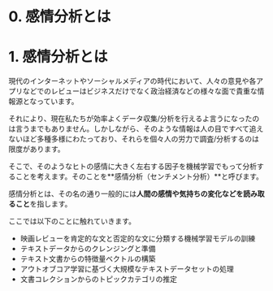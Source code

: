 # 0. 感情分析とは

# 1. 感情分析とは

現代のインターネットやソーシャルメディアの時代において、人々の意見や各アプリなどでのレビューはビジネスだけでなく政治経済などの様々な面で貴重な情報源となっています。

それにより、現在私たちが効率よくデータ収集/分析を行えるよ言うになったのは言うまでもありません。しかしながら、そのような情報は人の目ですべて追えないほど多種多様にわたっており、それらを個々人の労力で調査/分析するのは限度があります。

そこで、そのようなヒトの感情に大きく左右する因子を機械学習でもって分析することを考えます。そのことを**感情分析（センチメント分析）**と呼びます。

感情分析とは、その名の通り一般的には**人間の感情や気持ちの変化などを読み取ること**を指します。

ここでは以下のことに触れていきます。

- 映画レビューを肯定的な文と否定的な文に分類する機械学習モデルの訓練
- テキストデータからのクレンジングと準備
- テキスト文書からの特徴量ベクトルの構築
- アウトオブコア学習に基づく大規模なテキストデータセットの処理
- 文書コレクションからのトピックカテゴリの推定